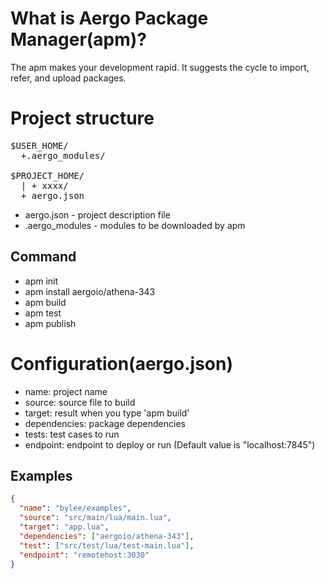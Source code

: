 # What is Aergo Package Manager(apm)?
The apm makes your development rapid. It suggests the cycle to import, refer, and upload packages.

# Project structure
<pre>
$USER_HOME/
  +.aergo_modules/

$PROJECT_HOME/
  | + xxxx/
  + aergo.json
</pre>
* aergo.json - project description file
* .aergo_modules - modules to be downloaded by apm   

## Command
* apm init
* apm install aergoio/athena-343
* apm build
* apm test
* apm publish

# Configuration(aergo.json)
* name: project name
* source: source file to build
* target: result when you type 'apm build'
* dependencies: package dependencies
* tests: test cases to run
* endpoint: endpoint to deploy or run (Default value is "localhost:7845")

## Examples
```json
{
  "name": "bylee/examples",
  "source": "src/main/lua/main.lua",
  "target": "app.lua",
  "dependencies": ["aergoio/athena-343"],
  "test": ["src/test/lua/test-main.lua"],
  "endpoint": "remotehost:3030"
}
```
